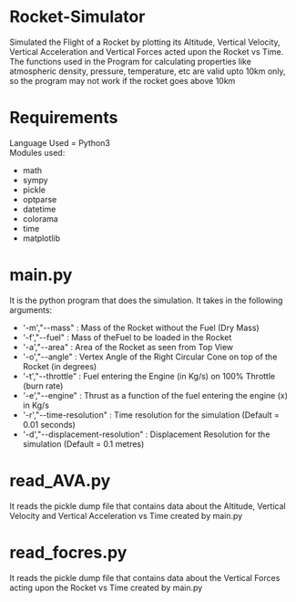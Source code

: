 # Rocket-Simulator
Simulated the Flight of a Rocket by plotting its Altitude, Vertical Velocity, Vertical Acceleration and Vertical Forces acted upon the Rocket vs Time. <br />
The functions used in the Program for calculating properties like atmospheric density, pressure, temperature, etc are valid upto 10km only, so the program may not work if the rocket goes above 10km

# Requirements
Language Used = Python3<br />
Modules used:
* math
* sympy
* pickle
* optparse
* datetime
* colorama
* time
* matplotlib

# main.py
It is the python program that does the simulation.
It takes in the following arguments:
* '-m',"--mass" : Mass of the Rocket without the Fuel (Dry Mass)
* '-f',"--fuel" : Mass of theFuel to be loaded in the Rocket
* '-a',"--area" : Area of the Rocket as seen from Top View
* '-o',"--angle" : Vertex Angle of the Right Circular Cone on top of the Rocket (in degrees)
* '-t',"--throttle" : Fuel entering the Engine (in Kg/s) on 100% Throttle (burn rate)
* '-e',"--engine" : Thrust as a function of the fuel entering the engine (x) in Kg/s
* '-r',"--time-resolution" : Time resolution for the simulation (Default = 0.01 seconds)
* '-d',"--displacement-resolution" : Displacement Resolution for the simulation (Default = 0.1 metres)

# read_AVA.py
It reads the pickle dump file that contains data about the Altitude, Vertical Velocity and Vertical Acceleration vs Time created by main.py

# read_focres.py
It reads the pickle dump file that contains data about the Vertical Forces acting upon the Rocket vs Time created by main.py
